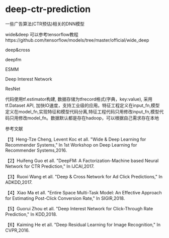 # deep-ctr-prediction

一些广告算法(CTR预估)相关的DNN模型


wide&deep 可以参考tensorflow教程https://github.com/tensorflow/models/tree/master/official/wide_deep

deep&cross

deepfm

ESMM

Deep Interest Network

ResNet

代码使用tf.estimator构建, 数据存储为tfrecord格式(字典，key:value), 采用tf.Dataset API, 加快IO速度，支持工业级的应用。特征工程定义在input_fn,模型定义在model_fn,实现特征和模型代码分离,特征工程代码只用修改input_fn,模型代码只用修改model_fn。数据默认都是存在hadoop，可以根据自己需求存在本地

参考文献

【1】Heng-Tze Cheng, Levent Koc et all.   "Wide & Deep Learning for Recommender Systems,"   In 1st Workshop on Deep Learning for Recommender Systems,2016.

【2】Huifeng Guo et all.  "DeepFM: A Factorization-Machine based Neural Network for CTR Prediction," In IJCAI,2017.

【3】Ruoxi Wang et all.  "Deep & Cross Network for Ad Click Predictions,"  In ADKDD,2017.

【4】Xiao Ma et all.  "Entire Space Multi-Task Model: An Effective Approach for Estimating Post-Click Conversion Rate,"  In SIGIR,2018.

【5】Guorui Zhou et all.  "Deep Interest Network for Click-Through Rate Prediction," In KDD,2018.

【6】Kaiming He et all.  "Deep Residual Learning for Image Recognition," In CVPR,2016.
